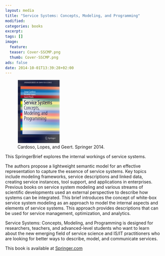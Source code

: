 ```yaml
---
layout: media
title: "Service Systems: Concepts, Modeling, and Programming"
modified:
categories: books
excerpt:
tags: []
image:
  feature:
  teaser: Cover-SSCMP.png
  thumb: Cover-SSCMP.png
ads: false
date: 2014-10-01T13:39:28+02:00
---
```


<figure>
	<img src="/images/Cover-SSCMP.png">
	<figcaption>Cardoso, Lopes, and Geert. Springer 2014.</figcaption>
</figure>


This SpringerBrief explores the internal workings of service systems. 

The authors propose a lightweight semantic model for an effective representation to capture the essence of service systems. Key topics include modeling frameworks, service descriptions and linked data, creating service instances, tool support, and applications in enterprises. Previous books on service system modeling and various streams of scientific developments used an external perspective to describe how systems can be integrated. This brief introduces the concept of white-box service system modeling as an approach to model the internal aspects and elements of service systems. This approach provides descriptions that can be used for service management, optimization, and analytics. 

Service Systems: Concepts, Modeling, and Programming is designed for researchers, teachers, and advanced-level students who want to learn about the new emerging field of service science and IS/IT practitioners who are looking for better ways to describe, model, and communicate services.

This book is available at [Springer.com](http://www.springer.com/computer/database+management+%26+information+retrieval/book/978-3-319-10812-4 "Title")

